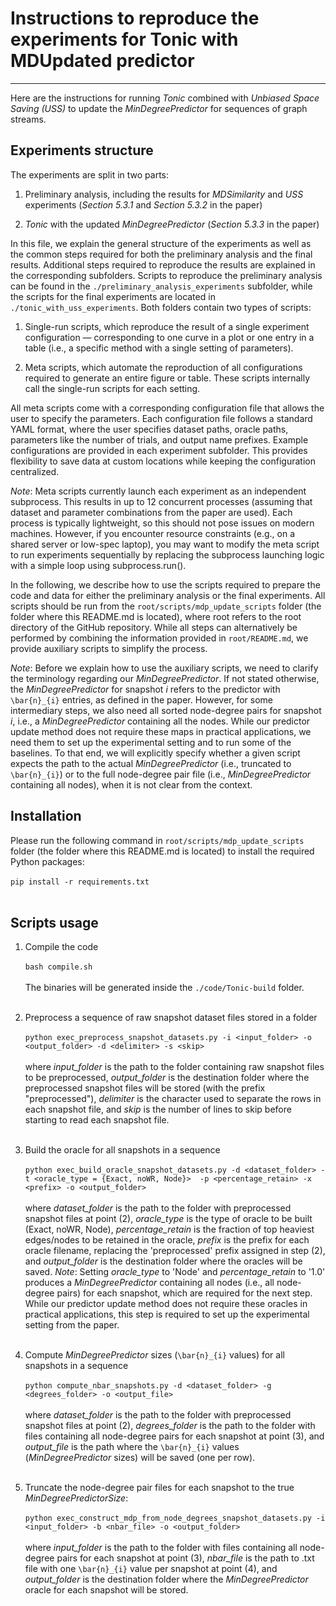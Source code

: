 # Instructions to reproduce the experiments for Tonic with MDUpdated predictor

---

Here are the instructions for running *Tonic* combined with *Unbiased Space Saving (USS)* to update the *MinDegreePredictor* for sequences of graph streams.

## Experiments structure

The experiments are split in two parts:

1. Preliminary analysis, including the results for *MDSimilarity* and *USS* experiments (*Section 5.3.1* and *Section 5.3.2* in the paper)

2. *Tonic* with the updated *MinDegreePredictor* (*Section 5.3.3* in the paper)

In this file, we explain the general structure of the experiments as well as the common steps required for both the preliminary analysis and the final results. Additional steps required to reproduce the results are explained in the corresponding subfolders. Scripts to reproduce the preliminary analysis can be found in the `./preliminary_analysis_experiments` subfolder, while the scripts for the final experiments are located in `./tonic_with_uss_experiments`. Both folders contain two types of scripts:

1. Single-run scripts, which reproduce the result of a single experiment configuration — corresponding to one curve in a plot or one entry in a table (i.e., a specific method with a single setting of parameters).

2. Meta scripts, which automate the reproduction of all configurations required to generate an entire figure or table. These scripts internally call the single-run scripts for each setting.

All meta scripts come with a corresponding configuration file that allows the user to specify the parameters. Each configuration file follows a standard YAML format, where the user specifies dataset paths, oracle paths, parameters like the number of trials, and output name prefixes. Example configurations are provided in each experiment subfolder. This provides flexibility to save data at custom locations while keeping the configuration centralized.

*Note*: Meta scripts currently launch each experiment as an independent subprocess. This results in up to 12 concurrent processes (assuming that dataset and parameter combinations from the paper are used). Each process is typically lightweight, so this should not pose issues on modern machines. However, if you encounter resource constraints (e.g., on a shared server or low-spec laptop), you may want to modify the meta script to run experiments sequentially by replacing the subprocess launching logic with a simple loop using subprocess.run().

In the following, we describe how to use the scripts required to prepare the code and data for either the preliminary analysis or the final experiments. All scripts should be run from the `root/scripts/mdp_update_scripts` folder (the folder where this README.md is located), where root refers to the root directory of the GitHub repository. While all steps can alternatively be performed by combining the information provided in `root/README.md`, we provide auxiliary scripts to simplify the process.

*Note*: Before we explain how to use the auxiliary scripts, we need to clarify the terminology regarding our *MinDegreePredictor*. If not stated otherwise, the *MinDegreePredictor* for snapshot *i* refers to the predictor with `\bar{n}_{i}` entries, as defined in the paper. However, for some intermediary steps, we also need all sorted node-degree pairs for snapshot *i*, i.e., a *MinDegreePredictor* containing all the nodes. While our predictor update method does not require these maps in practical applications, we need them to set up the experimental setting and to run some of the baselines. To that end, we will explicitly specify whether a given script expects the path to the actual *MinDegreePredictor* (i.e., truncated to `\bar{n}_{i}`) or to the full node-degree pair file (i.e., *MinDegreePredictor* containing all nodes), when it is not clear from the context.

## Installation

   Please run the following command in `root/scripts/mdp_update_scripts` folder (the folder where this README.md is located) to install the required Python packages:
   <br><br>
   `pip install -r requirements.txt`
   <br><br>
   
## Scripts usage

1. Compile the code
   <br><br>
   `bash compile.sh`
   <br><br>
   The binaries will be generated inside the `./code/Tonic-build` folder.
   <br><br>

2. Preprocess a sequence of raw snapshot dataset files stored in a folder
   <br><br>
   `python exec_preprocess_snapshot_datasets.py -i <input_folder> -o <output_folder> -d <delimiter> -s <skip>`
   <br><br>
   where *input_folder* is the path to the folder containing raw snapshot files to be preprocessed, *output_folder* is the destination folder where the preprocessed snapshot files will be stored (with the prefix "preprocessed"), *delimiter* is the character used to separate the rows in each snapshot file, and *skip* is the number of lines to skip before starting to read each snapshot file.
   <br><br>

3. Build the oracle for all snapshots in a sequence 
   <br><br>
    `python exec_build_oracle_snapshot_datasets.py -d <dataset_folder> -t <oracle_type = {Exact, noWR, Node}>  -p <percentage_retain> -x <prefix> -o <output_folder>`
   <br><br>
   where *dataset_folder* is the path to the folder with preprocessed snapshot files at point (2), *oracle_type* is the type of oracle to be built (Exact, noWR, Node), *percentage_retain* is the fraction of top heaviest edges/nodes to be retained in the oracle, *prefix* is the prefix for each oracle filename, replacing the 'preprocessed' prefix assigned in step (2), and *output_folder* is the destination folder where the oracles will be saved. *Note*: Setting *oracle_type* to 'Node' and *percentage_retain* to '1.0' produces a *MinDegreePredictor* containing all nodes (i.e., all node-degree pairs) for each snapshot, which are required for the next step. While our predictor update method does not require these oracles in practical applications, this step is required to set up the experimental setting from the paper.
   <br><br>

4. Compute *MinDegreePredictor* sizes (`\bar{n}_{i}` values) for all snapshots in a sequence
   <br><br>
    `python compute_nbar_snapshots.py -d <dataset_folder> -g <degrees_folder> -o <output_file>`
   <br><br>
   where *dataset_folder* is the path to the folder with preprocessed snapshot files at point (2), *degrees_folder* is the path to the folder with files containing all node-degree pairs for each snapshot at point (3), and *output_file* is the path where the `\bar{n}_{i}` values (*MinDegreePredictor* sizes) will be saved (one per row).
   <br><br>

5. Truncate the node-degree pair files for each snapshot to the true *MinDegreePredictorSize*:
   <br><br>
    `python exec_construct_mdp_from_node_degrees_snapshot_datasets.py -i <input_folder> -b <nbar_file> -o <output_folder>`
   <br><br>
   where *input_folder* is the path to the folder with files containing all node-degree pairs for each snapshot at point (3), *nbar_file* is the path to .txt file with one `\bar{n}_{i}` value per snapshot at point (4), and *output_folder* is the destination folder where the *MinDegreePredictor* oracle for each snapshot will be stored.
   <br><br>